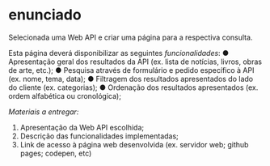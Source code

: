 # enunciado

Selecionada uma Web API e criar uma página para a respectiva consulta.
 
Esta página deverá disponibilizar as seguintes *funcionalidades*:
● Apresentação geral dos resultados da API (ex. lista de notícias, livros, obras de arte, etc.);
● Pesquisa através de formulário e pedido específico à API (ex. nome, tema, data);
● Filtragem dos resultados apresentados do lado do cliente (ex. categorias);
● Ordenação dos resultados apresentados (ex. ordem alfabética ou cronológica);

*Materiais a entregar:*
1. Apresentação da Web API escolhida;
2. Descrição das funcionalidades implementadas;
3. Link de acesso à página web desenvolvida (ex. servidor web; github pages; codepen,
etc)

